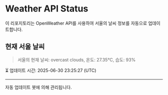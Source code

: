 
# Weather API Status

이 리포지토리는 OpenWeather API를 사용하여 서울의 날씨 정보를 자동으로 업데이트합니다.

## 현재 서울 날씨
> 서울의 현재 날씨: overcast clouds, 온도: 27.35°C, 습도: 93%

⏳ 업데이트 시간: 2025-06-30 23:25:27 (UTC)

---
자동 업데이트 봇에 의해 관리됩니다.
